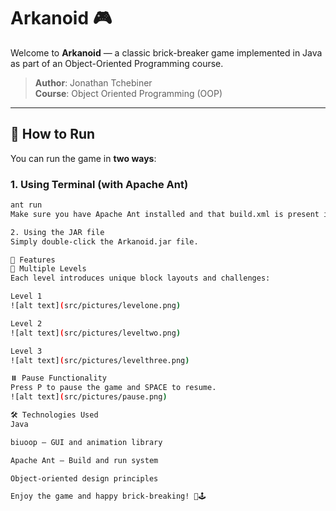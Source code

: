 # Arkanoid 🎮

Welcome to **Arkanoid** — a classic brick-breaker game implemented in Java as part of an Object-Oriented Programming course.

> **Author**: Jonathan Tchebiner  
> **Course**: Object Oriented Programming (OOP)

---

## 🚀 How to Run

You can run the game in **two ways**:

### 1. Using Terminal (with Apache Ant)
```bash
ant run
Make sure you have Apache Ant installed and that build.xml is present in the root directory.

2. Using the JAR file
Simply double-click the Arkanoid.jar file.

🧩 Features
🧱 Multiple Levels
Each level introduces unique block layouts and challenges:

Level 1
![alt text](src/pictures/levelone.png)

Level 2
![alt text](src/pictures/leveltwo.png)

Level 3
![alt text](src/pictures/levelthree.png)

⏸️ Pause Functionality
Press P to pause the game and SPACE to resume.
![alt text](src/pictures/pause.png)

🛠️ Technologies Used
Java

biuoop – GUI and animation library

Apache Ant – Build and run system

Object-oriented design principles

Enjoy the game and happy brick-breaking! 🧱🕹️
